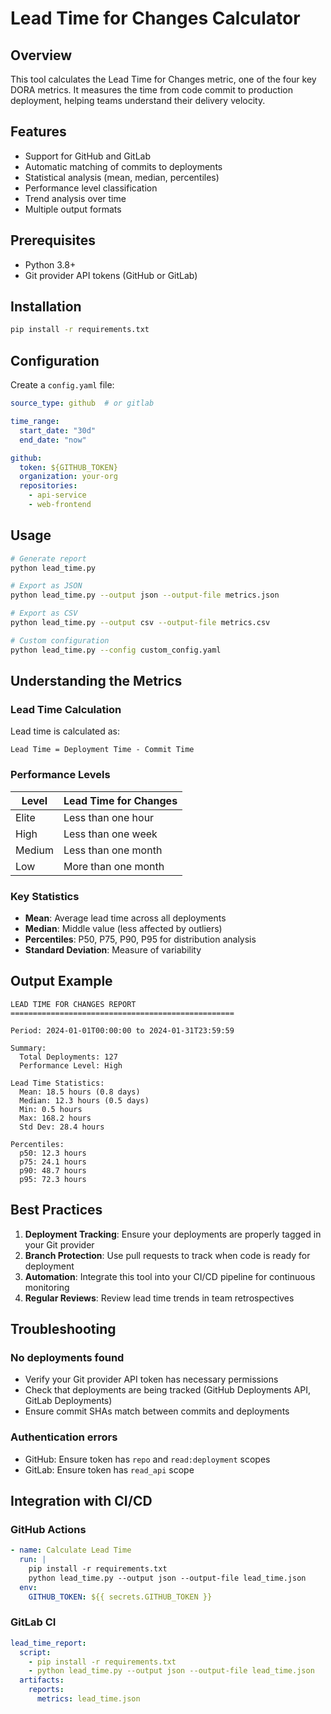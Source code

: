 # Lead Time for Changes Calculator

## Overview
This tool calculates the Lead Time for Changes metric, one of the four key DORA metrics. It measures the time from code commit to production deployment, helping teams understand their delivery velocity.

## Features
- Support for GitHub and GitLab
- Automatic matching of commits to deployments
- Statistical analysis (mean, median, percentiles)
- Performance level classification
- Trend analysis over time
- Multiple output formats

## Prerequisites
- Python 3.8+
- Git provider API tokens (GitHub or GitLab)

## Installation

```bash
pip install -r requirements.txt
```

## Configuration

Create a `config.yaml` file:

```yaml
source_type: github  # or gitlab

time_range:
  start_date: "30d"
  end_date: "now"

github:
  token: ${GITHUB_TOKEN}
  organization: your-org
  repositories:
    - api-service
    - web-frontend
```

## Usage

```bash
# Generate report
python lead_time.py

# Export as JSON
python lead_time.py --output json --output-file metrics.json

# Export as CSV
python lead_time.py --output csv --output-file metrics.csv

# Custom configuration
python lead_time.py --config custom_config.yaml
```

## Understanding the Metrics

### Lead Time Calculation
Lead time is calculated as:
```text
Lead Time = Deployment Time - Commit Time
```

### Performance Levels

| Level | Lead Time for Changes |
|-------|----------------------|
| Elite | Less than one hour |
| High | Less than one week |
| Medium | Less than one month |
| Low | More than one month |

### Key Statistics
- **Mean**: Average lead time across all deployments
- **Median**: Middle value (less affected by outliers)
- **Percentiles**: P50, P75, P90, P95 for distribution analysis
- **Standard Deviation**: Measure of variability

## Output Example

```text
LEAD TIME FOR CHANGES REPORT
==================================================

Period: 2024-01-01T00:00:00 to 2024-01-31T23:59:59

Summary:
  Total Deployments: 127
  Performance Level: High

Lead Time Statistics:
  Mean: 18.5 hours (0.8 days)
  Median: 12.3 hours (0.5 days)
  Min: 0.5 hours
  Max: 168.2 hours
  Std Dev: 28.4 hours

Percentiles:
  p50: 12.3 hours
  p75: 24.1 hours
  p90: 48.7 hours
  p95: 72.3 hours
```

## Best Practices

1. **Deployment Tracking**: Ensure your deployments are properly tagged in your Git provider
2. **Branch Protection**: Use pull requests to track when code is ready for deployment
3. **Automation**: Integrate this tool into your CI/CD pipeline for continuous monitoring
4. **Regular Reviews**: Review lead time trends in team retrospectives

## Troubleshooting

### No deployments found
- Verify your Git provider API token has necessary permissions
- Check that deployments are being tracked (GitHub Deployments API, GitLab Deployments)
- Ensure commit SHAs match between commits and deployments

### Authentication errors
- GitHub: Ensure token has `repo` and `read:deployment` scopes
- GitLab: Ensure token has `read_api` scope

## Integration with CI/CD

### GitHub Actions
```yaml
- name: Calculate Lead Time
  run: |
    pip install -r requirements.txt
    python lead_time.py --output json --output-file lead_time.json
  env:
    GITHUB_TOKEN: ${{ secrets.GITHUB_TOKEN }}
```

### GitLab CI
```yaml
lead_time_report:
  script:
    - pip install -r requirements.txt
    - python lead_time.py --output json --output-file lead_time.json
  artifacts:
    reports:
      metrics: lead_time.json
```
